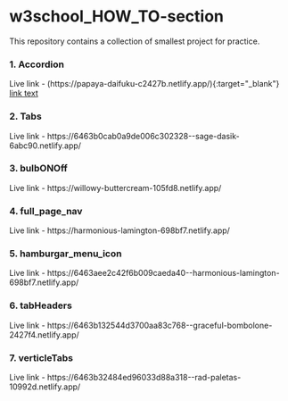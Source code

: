 # w3school_HOW_TO-section
This repository contains a collection of smallest project for practice.

<h3>1. Accordion</h3>
  Live link - (https://papaya-daifuku-c2427b.netlify.app/){:target="_blank"}
  <a target="_blank" href="https://papaya-daifuku-c2427b.netlify.app/">link text</a>

<h3>2. Tabs</h3>
  Live link - https://6463b0cab0a9de006c302328--sage-dasik-6abc90.netlify.app/

<h3>3. bulbONOff</h3>
  Live link - https://willowy-buttercream-105fd8.netlify.app/

<h3>4. full_page_nav</h3>
  Live link - https://harmonious-lamington-698bf7.netlify.app/

<h3>5. hamburgar_menu_icon</h3>
  Live link - https://6463aee2c42f6b009caeda40--harmonious-lamington-698bf7.netlify.app/

<h3>6. tabHeaders</h3>
  Live link - https://6463b132544d3700aa83c768--graceful-bombolone-2427f4.netlify.app/

<h3>7. verticleTabs</h3>
  Live link - https://6463b32484ed96033d88a318--rad-paletas-10992d.netlify.app/

